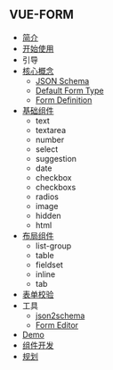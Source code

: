 ## VUE-FORM

* [简介](intro.md)
* [开始使用](start.md)
* 引导
* [核心概念](concepts.md)
    * [JSON Schema](json-schema.md)
    * [Default Form Type](default-type.md)
    * [Form Definition](definition.md)
* [基础组件](components/basic.md)
    * text
    * textarea
    * number
    * select
    * suggestion
    * date
    * checkbox
    * checkboxs
    * radios
    * image
    * hidden
    * html
* [布局组件](components/panel.md)
    * list-group
    * table
    * fieldset
    * inline
    * tab
* [表单校验](validate.md)
* 工具
    * [json2schema](tools/json2schema.md)
    * [Form Editor](tools/form-editor.md)
* [Demo](demo.md)
* [组件开发](components/dev.md)
* [规划](plan.md)
